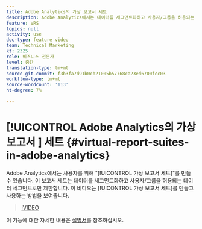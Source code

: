 ```yaml
---
title: Adobe Analytics의 가상 보고서 세트
description: Adobe Analytics에서는 데이터를 세그먼트화하고 사용자/그룹을 허용되는 데이터 세그먼트로 제한하는 사용자를 위한 "가상 보고서 세트"를 만들 수 있습니다. 이 비디오는 가상 보고서 세트를 만들고 사용하는 방법을 보여줍니다.
feature: VRS
topics: null
activity: use
doc-type: feature video
team: Technical Marketing
kt: 2325
role: 비즈니스 전문가
level: 중간
translation-type: tm+mt
source-git-commit: f3b3fa7d91b0cb21005b57768ca23ed6700fcc03
workflow-type: tm+mt
source-wordcount: '113'
ht-degree: 7%

---
```



# [!UICONTROL Adobe Analytics의 가상 보고서 ] 세트  {#virtual-report-suites-in-adobe-analytics}

Adobe Analytics에서는 사용자를 위해 &quot;[!UICONTROL 가상 보고서 세트]&quot;를 만들 수 있습니다. 이 보고서 세트는 데이터를 세그먼트화하고 사용자/그룹을 허용되는 데이터 세그먼트로만 제한합니다. 이 비디오는 [!UICONTROL 가상 보고서 세트]를 만들고 사용하는 방법을 보여줍니다.

>[!VIDEO](https://video.tv.adobe.com/v/25412/?quality=12)

이 기능에 대한 자세한 내용은 [설명서](https://marketing.adobe.com/resources/help/en_US/reference/vrs-about.html)를 참조하십시오.
